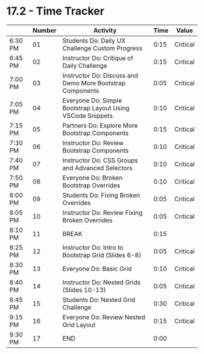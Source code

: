 # 17.2 - Time Tracker

|         | Number | Activity                                                   | Time | Value    |
| ------- | ------ | ---------------------------------------------------------- | ---- | -------- |
| 6:30 PM | 01     | Students Do: Daily UX Challenge Custom Progress            | 0:15 | Critical |
| 6:45 PM | 02     |  Instructor Do: Critique of Daily Challenge                | 0:15 | Critical |
| 7:00 PM | 03     | Instructor Do: Discuss and Demo More Bootstrap Components  | 0:05 | Critical |
| 7:05 PM | 04     | Everyone Do: Simple Bootstrap Layout Using VSCode Snippets | 0:10 | Critical |
| 7:15 PM | 05     | Partners Do: Explore More Bootstrap Components             | 0:15 | Critical |
| 7:30 PM | 06     |  Instructor Do: Review Bootstrap Components                | 0:10 | Critical |
| 7:40 PM | 07     | Instructor Do: CSS Groups and Advanced Selectors           | 0:10 | Critical |
| 7:50 PM | 08     | Everyone Do: Broken Bootstrap Overrides                    | 0:10 | Critical |
| 8:00 PM | 09     | Students Do: Fixing Broken Overrides                       | 0:05 | Critical |
| 8:05 PM | 10     | Instructor Do: Review Fixing Broken Overrides              | 0:05 | Critical |
| 8:10 PM | 11     | BREAK                                                      | 0:15 |          |
| 8:25 PM | 12     | Instructor Do: Intro to Bootstrap Grid (Slides 6-8)        | 0:05 | Critical |
| 8:30 PM | 13     |  Everyone Do: Basic Grid                                   | 0:10 | Critical |
| 8:40 PM | 14     | Instructor Do:  Nested Grids (Slides 10-13)                | 0:05 | Critical |
| 8:45 PM | 15     | Students Do: Nested Grid Challenge                         | 0:30 | Critical |
| 9:15 PM | 16     | Everyone Do: Review Nested Grid Layout                     | 0:15 | Critical |
| 9:30 PM | 17     | END                                                        | 0:00 |          |
